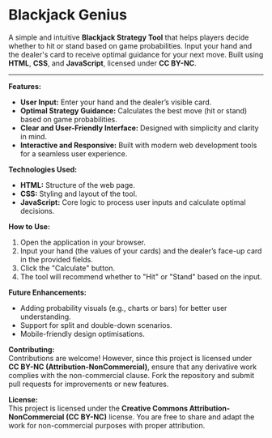 # Blackjack Genius
  
A simple and intuitive **Blackjack Strategy Tool** that helps players decide whether to hit or stand based on game probabilities. Input your hand and the dealer's card to receive optimal guidance for your next move. Built using **HTML**, **CSS**, and **JavaScript**, licensed under **CC BY-NC**.

---

**Features:**  
- **User Input:** Enter your hand and the dealer’s visible card.  
- **Optimal Strategy Guidance:** Calculates the best move (hit or stand) based on game probabilities.  
- **Clear and User-Friendly Interface:** Designed with simplicity and clarity in mind.  
- **Interactive and Responsive:** Built with modern web development tools for a seamless user experience.  

**Technologies Used:**  
- **HTML:** Structure of the web page.  
- **CSS:** Styling and layout of the tool.  
- **JavaScript:** Core logic to process user inputs and calculate optimal decisions.  

**How to Use:**  
1. Open the application in your browser.  
2. Input your hand (the values of your cards) and the dealer’s face-up card in the provided fields.  
3. Click the "Calculate" button.  
4. The tool will recommend whether to "Hit" or "Stand" based on the input.  

**Future Enhancements:**  
- Adding probability visuals (e.g., charts or bars) for better user understanding.  
- Support for split and double-down scenarios.  
- Mobile-friendly design optimisations.  

**Contributing:**  
Contributions are welcome! However, since this project is licensed under **CC BY-NC (Attribution-NonCommercial)**, ensure that any derivative work complies with the non-commercial clause. Fork the repository and submit pull requests for improvements or new features.  

**License:**  
This project is licensed under the **Creative Commons Attribution-NonCommercial (CC BY-NC)** license. You are free to share and adapt the work for non-commercial purposes with proper attribution.  
